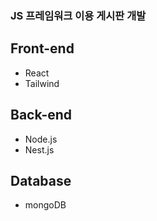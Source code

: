 ### JS 프레임워크 이용 게시판 개발

## Front-end
- React
- Tailwind

## Back-end
- Node.js
- Nest.js

## Database
- mongoDB
  
